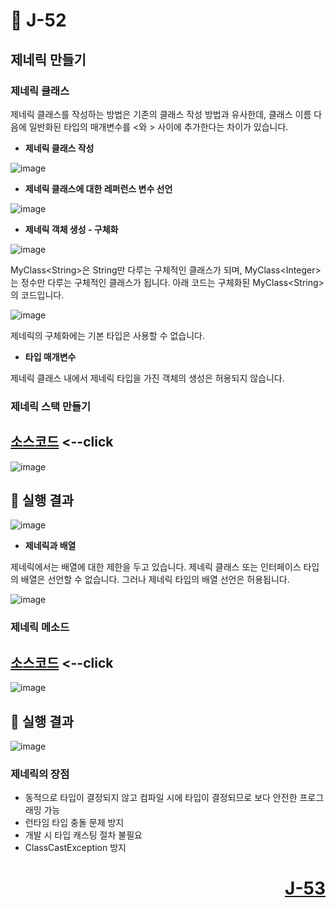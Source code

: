 # 📖 J-52

## 제네릭 만들기

### 제네릭 클래스
<p>
  제네릭 클래스를 작성하는 방법은 기존의 클래스 작성 방법과 유사한데, 클래스 이름 다음에 일반화된 타입의 매개변수를 &lt;와 &gt; 사이에 추가한다는 차이가 있습니다.
</p>

* **제네릭 클래스 작성**

![image](https://github.com/user-attachments/assets/2332b512-3eb7-4a6c-9618-d557481ec5c0)

* **제네릭 클래스에 대한 레퍼런스 변수 선언**

![image](https://github.com/user-attachments/assets/595b51c9-7702-4f08-b2b3-dbc8e9b93965)

* **제네릭 객체 생성 - 구체화**

![image](https://github.com/user-attachments/assets/50dab1c7-3fd1-48bb-8c72-c699dc6cd45b)

<p>
  MyClass&lt;String&gt;은 String만 다루는 구체적인 클래스가 되며, MyClass&lt;Integer&gt;는 정수만 다루는 구체적인 클래스가 됩니다.
  아래 코드는 구체화된 MyClass&lt;String&gt;의 코드입니다. 
</p>

![image](https://github.com/user-attachments/assets/50e3525c-42e9-4b41-b4b7-e60722018008)

<p>
  제네릭의 구체화에는 기본 타입은 사용할 수 없습니다.
</p>

* **타입 매개변수**

제네릭 클래스 내에서 제네릭 타입을 가진 객체의 생성은 허용되지 않습니다.

### 제네릭 스택 만들기

[소스코드](./MyStack.java) <--click
---

![image](https://github.com/user-attachments/assets/596b1c05-2ca3-4f3d-9aca-e7d8d2203f57)

📘 실행 결과
---

![image](https://github.com/user-attachments/assets/8f21e3f2-a94f-43cb-91d9-1806736b789e)

* **제네릭과 배열**
<p>
  제네릭에서는 배열에 대한 제한을 두고 있습니다. 제네릭 클래스 또는 인터페이스 타입의 배열은 선언할 수 없습니다.
  그러나 제네릭 타입의 배열 선언은 허용됩니다.
</p>

![image](https://github.com/user-attachments/assets/27609ba2-8c60-48d7-8d8d-208a25958cfc)

### 제네릭 메소드

[소스코드](./GenericMethodEx.java) <--click
---

![image](https://github.com/user-attachments/assets/e17a04bf-ac02-4870-a7de-e24051fc66d4)

📘 실행 결과
---

![image](https://github.com/user-attachments/assets/e946344c-bf84-42a4-a74a-888f0b4ba444)

### 제네릭의 장점

* 동적으로 타입이 결정되지 않고 컴파일 시에 타입이 결정되므로 보다 안전한 프로그래밍 가능
* 런타임 타입 충돌 문제 방지
* 개발 시 타입 캐스팅 절차 불필요
* ClassCastException 방지

# <p align="right">[J-53](./J_53.md)</p>
